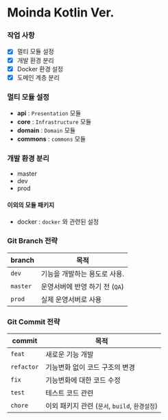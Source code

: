 # Moinda Kotlin Ver.

### 작업 사항
- [x] 멀티 모듈 설정
- [x] 개발 환경 분리
- [x] Docker 환경 설정
- [x] 도메인 계층 분리

### 멀티 모듈 설정
- **api** : `Presentation` 모듈
- **core** : `Infrastructure` 모듈
- **domain** : `Domain` 모듈
- **commons** : `commons` 모듈

### 개발 환경 분리
- master
- dev
- prod

#### 이외의 모듈 패키지

- docker : `docker` 와 관련된 설정

### Git Branch 전략

| branch   | 목적                   |
|----------|----------------------|
| `dev`    | 기능을 개발하는 용도로 사용.     |
| `master` | 운영서버에 반영 하기 전 (`QA`) |
| `prod`   | 실제 운영서버로 사용          |

### Git Commit 전략

| commit     | 목적                                |
|------------|-----------------------------------|
| `feat`     | 새로운 기능 개발                         |
| `refactor` | 기능변화 없이 코드 구조의 변경                 |
| `fix`      | 기능변화에 대한 코드 수정                    |
| `test`     | 테스트 코드 관련                         |
| `chore`    | 이외 패키지 관련 (`문서`, `build`, `환경설정`) |
